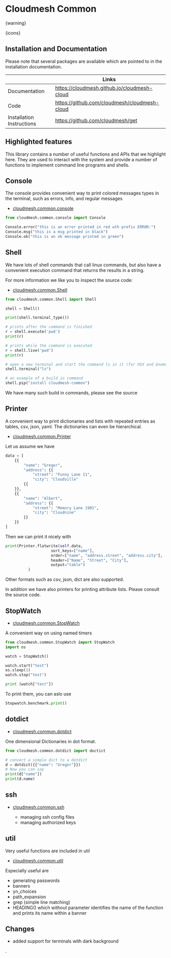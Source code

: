 # Cloudmesh Common

{warning}

{icons}

## Installation and Documentation

Please note that several packages are available which are pointed to in the
installation documentation.

|  | Links |
|---------------|-------|
| Documentation | <https://cloudmesh.github.io/cloudmesh-cloud> |
| Code | <https://github.com/cloudmesh/cloudmesh-cloud> |
| Installation Instructions | <https://github.com/cloudmesh/get> |

## Highlighted features

This library contains a number of useful functions and APIs that we highlight
here. They are used to interact with the system and provide a number of
functions to implement command line programs and shells.

## Console

The console provides convenient way to print colored messages types in the
terminal, such as errors, info, and regular messages

* [cloudmesh.common.console](https://github.com/cloudmesh/cloudmesh-common/blob/master/cloudmesh/common/console.py)

```python
from cloudmesh.common.console import Console

Console.error("this is an error printed in red wth prefix ERROR:")
Console.msg("this is a msg printed in black")
Console.ok("this is an ok message printed in green")
``` 

## Shell

We have lots of shell commands that call linux commands, but also have a
convenient execution command that returns the results in a string.

For more information we like you to inspect the source code:

* [cloudmesh.common.Shell](https://github.com/cloudmesh/cloudmesh-common/blob/master/cloudmesh/common/Shell.py)


```python
from cloudmesh.common.Shell import Shell

shell = Shell()

print(shell.terminal_type())

# prints after the command is finished
r = shell.execute('pwd') 
print(r)

# prints while the command is executed
r = shell.live('pwd') 
print(r)

# open a new terminal and start the command ls in it (for OSX and Gnome)
shell.terminal("ls")

# an example of a build in command
shell.pip("install cloudmesh-common")
```
 
We have many such build in commands, please see the source

    
## Printer

A convenient way to print dictionaries and lists with repeated
entries as tables, csv, json, yaml. The dictionaries can even be hierarchical.

* [cloudmesh.common.Printer](https://github.com/cloudmesh/cloudmesh-common/blob/master/cloudmesh/common/Printer.py)

Let us assume we have 

```python
data = [
    {{
        "name": "Gregor",
        "address": {{
            "street": "Funny Lane 11",
            "city": "Cloudville"
        {{
    }},
    {{
        "name": "Albert",
        "address": {{
            "street": "Memory Lane 1901",
            "city": "Cloudnine"
        }}
    }}
]
```

Then we can print it nicely with 

```python
print(Printer.flatwrite(self.data,
                    sort_keys=["name"],
                    order=["name", "address.street", "address.city"],
                    header=["Name", "Street", "City"],
                    output="table")
          )
```

Other formats such as csv, json, dict are also supported.

In addition we have also printers for printing attribute lists. Please consult
the source code.

## StopWatch


* [cloudmesh.common.StopWatch](https://github.com/cloudmesh/cloudmesh-common/blob/master/cloudmesh/common/StopWatch.py)

A convenient way on using named timers

```python
from cloudmesh.common.StopWatch import StopWatch
import os

watch = StopWatch()

watch.start("test")
os.sleep(1)
watch.stop("test")

print (watch["test"])
```

To print them, you can aslo use

```python
Stopwatch.benchmark.print()
```
    

## dotdict


* [cloudmesh.common.dotdict](https://github.com/cloudmesh/cloudmesh-common/blob/master/cloudmesh/common/dotdict.py)

One dimensional Dictionaries in dot format. 

```python
from cloudmesh.common.dotdict import doctict

# convert a simple dict to a dotdict
d = dotdict({{"name": "Gregor"}})
# Now you can say
print(d["name"])
print(d.name)
```

## ssh

* [cloudmesh.common.ssh](https://github.com/cloudmesh/cloudmesh-common/blob/master/cloudmesh/common/ssh)

  * managing ssh config files
  * managing authorized keys

## util

Very useful functions are included in util


* [cloudmesh.common.util](https://github.com/cloudmesh/cloudmesh-common/blob/master/cloudmesh/common/util.py)

Especially useful are

  * generating passwords
  * banners
  * yn_choices
  * path_expansion
  * grep (simple line matching)
  * HEADING() which without parameter identifies the name of the function and 
  prints its name within a banner

## Changes

* added support for terminals with dark background

.